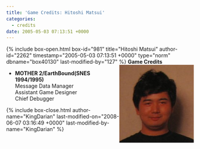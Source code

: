 ```yaml
---
title: 'Game Credits: Hitoshi Matsui'
categories:
  - credits
date: 2005-05-03 07:13:51 +0000
---
```

{% include box-open.html box-id="981" title="Hitoshi Matsui" author-id="2262" timestamp="2005-05-03 07:13:51 +0000" type="norm" dbname="box40130" last-modified-by="127" %}
<img src="hitoshimitsui.JPG" align="right" />
<b>Game Credits</b>
<UL>
<LI><b>MOTHER 2/EarthBound(SNES 1994/1995)</b><BR />
Message Data Manager<BR />
Assistant Game Designer<BR />
Chief Debugger</LI>
</UL>
{% include box-close.html author-name="KingDarian" last-modified-on="2008-06-07 03:16:49 +0000" last-modified-by-name="KingDarian" %}
